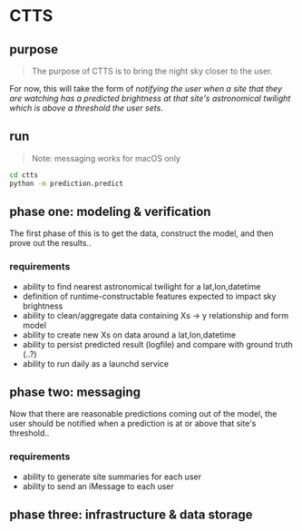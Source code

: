 # CTTS

## purpose

> The purpose of CTTS is to bring the night sky closer to the user.

For now, this will take the form of _notifying the user when a site that they are
watching has a predicted brightness at that site's astronomical twilight which is above
a threshold the user sets_.

## run

> Note: messaging works for macOS only

```sh
cd ctts
python -m prediction.predict
```

## phase one: modeling & verification

The first phase of this is to get the data, construct the model, and then prove out
the results..

### requirements

- ability to find nearest astronomical twilight for a lat,lon,datetime
- definition of runtime-constructable features expected to impact sky brightness
- ability to clean/aggregate data containing Xs -> y relationship and form model
- ability to create new Xs on data around a lat,lon,datetime
- ability to persist predicted result (logfile) and compare with ground truth (..?)
- ability to run daily as a launchd service

## phase two: messaging

Now that there are reasonable predictions coming out of the model, the user should
be notified when a prediction is at or above that site's threshold..

### requirements

- ability to generate site summaries for each user
- ability to send an iMessage to each user

## phase three: infrastructure & data storage
